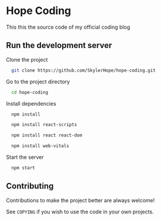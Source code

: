 
# Hope Coding

This this the source code of my official coding blog


## Run the development server

Clone the project

```bash
  git clone https://github.com/SkylerHope/hope-coding.git
```

Go to the project directory

```bash
  cd hope-coding
```

Install dependencies

```bash
  npm install
```
```bash
  npm install react-scripts
```
```bash
  npm install react react-dom
```
```bash
  npm install web-vitals
```

Start the server

```bash
  npm start
```


## Contributing

Contributions to make the project better are always welcome!

See `COPYING` if you wish to use the code in your own projects.